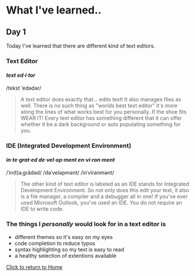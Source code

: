 # **What I've learned..**

## Day 1

Today I've learned that there are different kind of text editors.

### Text Editor

#### *text ed·i·tor*

/tekst ˈedədər/
> A text editor does exactly that... edits text! It also manages files as well. There is no such thing as "worlds best text editor" it's more along the lines of what works best for you personally. If the shoe fits WEAR IT! Every text editor has something different that it can offer whether it be a dark background or auto populating something for you. 

### IDE (Integrated Development Environment)

#### *in·te·grat·ed  de·vel·op·ment  en·vi·ron·ment*

/ˈin(t)əˌɡrādəd/  /dəˈveləpmənt/  /inˈvīrənmənt/
> The other kind of text editor is labeled as an IDE stands for Integrated Development Environment. So not only does this edit your text, it also is a file manager, a compiler and a debugger all in one! If you've ever used Microsoft Outlook, you've used an IDE. You do not require an IDE to write code.

### The things I *personally* would look for in a text editor is

* different themes so it's easy on my eyes
* code completion to reduce typos
* syntax highlighting so my text is easy to read
* a healthy selection of extentions available

[Click to return to Home](../README.md)
